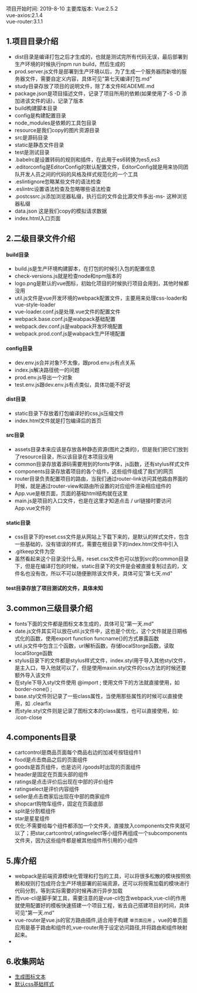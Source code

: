 项目开始时间:
	2019-8-10
主要库版本:
	Vue:2.5.2		
	vue-axios:2.1.4		
	vue-router:3.1.1

## 1.项目目录介绍
* dist目录是编译打包之后才生成的，也就是测试完所有代码无误，最后部署到生产环境的时候执行npm run build，然后生成的
* prod.server.js文件是部署到生产环境以后，为了生成一个服务器而新增的服务器文件，需要自定义内容，具体可见"第七天编译打包.md"
* study目录存放了项目的说明文件，除了本文件READEME.md
* package.json是项目描述文件，记录了项目所用的依赖(如果使用了-S -D 添加进该文件的话)，记录了版本
* build构建脚本目录
* config是构建配置目录
* node_modules是依赖的工具包目录
* resource是我们copy的图片资源目录
* src是源码目录
* static是静态文件目录
* test是测试目录
* .babelrc是设置转码的规则和插件，在此用于es6转换为es5,es3
* .editorconfig是EditorConfig的默认配置文件，EditorConfig就是用来协同团队开发人员之间的代码的风格及样式规范化的一个工具
* .eslintignore忽略某些文件的语法检查
* .eslintrc设置语法检查及忽略哪些语法检查
* .postcssrc.js添加浏览器私缀，执行后的文件会比源文件多出-ms- 这种浏览器私缀
* data.json 这是我们copy的模拟请求数据
* index.html入口页面


## 2.二级目录文件介绍
#### build目录
* build.js是生产环境构建脚本，在打包的时候引入包的配置信息
* check-versions.js就是检查node和npm版本的
* logo.png是默认的vue图标，初始化项目的时候执行项目会用到，其他时候都没用
* util.js文件是vue开发环境的webpack配置文件，主要用来处理css-loader和vue-style-loader
* vue-loader.conf.js是处理.vue文件的配置文件
* webpack.base.conf.js是wabpack基础配置
* webpack.dev.conf.js是wabpack开发环境配置
* webpack.prod.conf.js是wabpack生产环境配置
#### config目录
* dev.env.js合并对象?不太像，跟prod.env.js有点关系
* index.js解决路径统一的问题
* prod.env.js导出一个对象
* test.env.js跟dev.env.js有点类似，具体功能不好说
#### dist目录
* static目录下存放着打包编译好的css,js压缩文件
* index.html文件就是打包编译后的首页
#### src目录
* assets目录本来应该是存放各种静态资源(图片之类的)，但是我们把它们放到了resource目录，所以该目录在本项目没用
* common目录存放着源码需要用到的fonts字体，js函数，还有stylus样式文件
* components目录存放着项目的各个组件，这些组件组成了我们的网页
* router目录负责配置项目的路由，当我们通过router-link访问其他路由界面的时候，就是通过router-view和路由所设置的对应组件渲染相应组件的
* App.vue是根页面，页面的基础html结构就在这里
* main.js是项目的入口文件，也是在这里才知道点击 / url链接时要访问App.vue文件的
#### static目录
* css目录下的reset.css文件是从网站上下载下来的，是默认的样式文件，包含一些基础的，没有错误的样式，需要在根目录下的index.html文件中引入
* .gitkeep文件为空
* 虽然看起来这个目录没什么用，reset.css文件也可以放到src的common目录下，但是在编译打包的时候，static目录下的文件是会被直接复制过去的，文件名也没有改，所以不可以随便删除该文件夹，具体可见"第七天.md"
#### test目录存放了项目测试的文件，具体未知

## 3.common三级目录介绍
* fonts下面的文件都是图标文本生成的，具体可见"第一天.md"
* date.js文件其实可以放在util.js文件中，这也是个优化，这个文件就是日期格式化的函数，使用export function funcname{}的方式暴露函数
* util.js文件中包含三个函数，url解析函数，存储localStorge函数，读取localStorge函数
* stylus目录下的文件都是stylus样式文件，index.styl用于导入其他styl文件，是主入口，导入他就可以了，但是使用maxin.styl文件的css方法的时候还要额外导入该文件
* 在style下导入styl文件使用 @import ; 使用文件下的方法就直接使用，如 border-none() ;
* base.styl文件则记录了一些class属性，当使用那些属性的时候可以直接使用，如 .clearfix
* 而style.styl文件则是记录了图标文本的class属性，也可以直接使用，如: .icon-close

## 4.components目录
* cartcontrol是商品页面每个商品右边的加减号按钮组件1
* food是点击商品之后的页面组件
* goods是首页组件，也是访问 /goods时出现的页面组件
* header是固定在页面头部的组件
* ratings是点击评价后出现在中部的评价组件
* ratingselect是评价内容组件
* seller是点击商家后出现在中部的商家组件
* shopcart购物车组件，固定在页面底部
* split是分割框组件
* star是星星组件
* 优化:不需要给每个组件都添加一个文件夹，直接放入components文件夹就可以了；把star,cartcontrol,ratingselect等小组件再组成一个subcomponents文件夹，因为这些组件都是被其他组件所引用的小组件

## 5.库介绍
* webpack是前端资源模块化管理和打包的工具，可以将很多松散的模块按照依赖和规则打包成符合生产环境部署的前端资源，还可以将按需加载的模块进行代码分割，等到实际需要的时候再进行异步加载
* 而vue-cli是脚手架工具，需要注意的是vue-cli包含webpack,vue-cli的作用就使用配置好的模板快速搭建一个项目工程，省去自己搭建项目的时间，具体可见"第一天.md"
* vue-router是vue.js的官方路由插件,适合用于构建 `单页面应用` 。vue的单页面应用是基于路由和组件的,vue-router用于设定访问路径,并将路由和组件映射起来。
* 



## 6.收集网站
* [生成图标文本](https://icomoon.io)
* [默认css基础样式](http://cssreset.com)